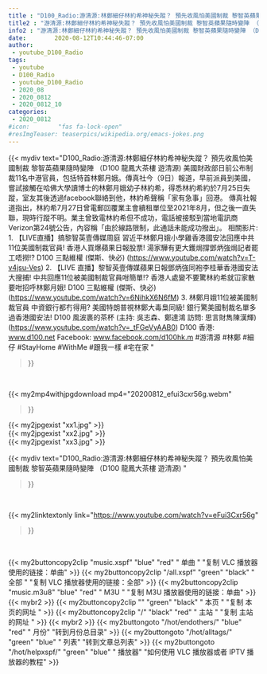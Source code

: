 ```yaml
---
title : "D100_Radio:游清源:林鄭細仔林約希神秘失蹤？ 預先收風怕美國制裁 黎智英蘋果隨時變陣 （D100 龍鳳大茶樓 遊清源) "
title2 : "游清源:林鄭細仔林約希神秘失蹤？ 預先收風怕美國制裁 黎智英蘋果隨時變陣 （D100 龍鳳大茶樓 遊清源) "
info2 : "游清源:林鄭細仔林約希神秘失蹤？ 預先收風怕美國制裁 黎智英蘋果隨時變陣 （D100 龍鳳大茶樓 遊清源)  美國財政部日前公布制裁11名中港官員，包括特首林鄭月娥。傳真社今（9日）報道，早前派員到美國，嘗試接觸在哈佛大學讀博士的林鄭月娥幼子林約希，得悉林約希約於7月25日失蹤，室友其後透過facebook聯絡到他，林約希聲稱「家有急事」回港。    傳真社報道指出，林約希7月27日曾電郵回覆業主會續租單位至2021年8月，但之後一直失聯，現時行蹤不明。業主曾致電林約希但不成功，電話被接駁到當地電訊商Verizon第24號公告，內容稱「由於線路限制，此通話未能成功撥出」。  相關影片: 1. 【LIVE直播】搞黎智英壹傳媒周庭 習近平林鄭月娥小學雞香港國安法回應中共11位美國制裁官員! 香港人買爆蘋果日報股票! 湯家驊有更大鑊焗撐鄧炳強焗記者罷工唔撈!? D100 三點維權 (傑斯、快必) (https://www.youtube.com/watch?v=T-v4jsu-Ves) 2. 【LIVE 直播】黎智英壹傳媒蘋果日報鄧炳強同袍李桂華香港國安法大搜捕! 中共回應11位被美國制裁官員咁簡單!? 香港人處變不要驚林約希就冚家散要咁招呼林鄭月娥!  D100 三點維權 (傑斯、快必) (https://www.youtube.com/watch?v=6NihkX6N6fM) 3. 林鄭月娥11位被美國制裁官員 中資銀行都冇得用? 美國特朗普視林鄭大毒梟同級! 銀行驚美國制裁名單多過香港國安法! D100 風波裹的茶杯 (主持: 吳志森、鄭達鴻 訪問: 思言財雋陳漢輝) (https://www.youtube.com/watch?v=_tFGeVyAAB0)  D100 香港: www.d100.net  Facebook: www.facebook.com/d100hk.m  #游清源 #林鄭 #細仔 #StayHome #WithMe #跟我一樣 #宅在家 "
date:        2020-08-12T10:44:46-07:00
author:
 - youtube_D100_Radio
tags:
 - youtube
 - D100_Radio
 - youtube_D100_Radio
 - 2020_08
 - 2020_0812
 - 2020_0812_10
categories:
 - 2020_0812
#icon:        "fas fa-lock-open"
#resImgTeaser: teaserpics/wikipedia.org/emacs-jokes.png
---
```


{{< mydiv text="D100_Radio:游清源:林鄭細仔林約希神秘失蹤？ 預先收風怕美國制裁 黎智英蘋果隨時變陣 （D100 龍鳳大茶樓 遊清源)  美國財政部日前公布制裁11名中港官員，包括特首林鄭月娥。傳真社今（9日）報道，早前派員到美國，嘗試接觸在哈佛大學讀博士的林鄭月娥幼子林約希，得悉林約希約於7月25日失蹤，室友其後透過facebook聯絡到他，林約希聲稱「家有急事」回港。    傳真社報道指出，林約希7月27日曾電郵回覆業主會續租單位至2021年8月，但之後一直失聯，現時行蹤不明。業主曾致電林約希但不成功，電話被接駁到當地電訊商Verizon第24號公告，內容稱「由於線路限制，此通話未能成功撥出」。  相關影片: 1. 【LIVE直播】搞黎智英壹傳媒周庭 習近平林鄭月娥小學雞香港國安法回應中共11位美國制裁官員! 香港人買爆蘋果日報股票! 湯家驊有更大鑊焗撐鄧炳強焗記者罷工唔撈!? D100 三點維權 (傑斯、快必) (https://www.youtube.com/watch?v=T-v4jsu-Ves) 2. 【LIVE 直播】黎智英壹傳媒蘋果日報鄧炳強同袍李桂華香港國安法大搜捕! 中共回應11位被美國制裁官員咁簡單!? 香港人處變不要驚林約希就冚家散要咁招呼林鄭月娥!  D100 三點維權 (傑斯、快必) (https://www.youtube.com/watch?v=6NihkX6N6fM) 3. 林鄭月娥11位被美國制裁官員 中資銀行都冇得用? 美國特朗普視林鄭大毒梟同級! 銀行驚美國制裁名單多過香港國安法! D100 風波裹的茶杯 (主持: 吳志森、鄭達鴻 訪問: 思言財雋陳漢輝) (https://www.youtube.com/watch?v=_tFGeVyAAB0)  D100 香港: www.d100.net  Facebook: www.facebook.com/d100hk.m  #游清源 #林鄭 #細仔 #StayHome #WithMe #跟我一樣 #宅在家 "
>}}
<br>


{{< my2mp4withjpgdownload mp4="20200812_efui3cxr56g.webm"
>}}

{{< my2jpgexist "xx1.jpg" >}}<br>
{{< my2jpgexist "xx2.jpg" >}}<br>
{{< my2jpgexist "xx3.jpg" >}}<br>



{{< mydiv text="D100_Radio:游清源:林鄭細仔林約希神秘失蹤？ 預先收風怕美國制裁 黎智英蘋果隨時變陣 （D100 龍鳳大茶樓 遊清源) "
>}}
<br>

{{< my2linktextonly link="https://www.youtube.com/watch?v=eFui3Cxr56g"
>}}


<br>

{{< my2buttoncopy2clip "music.xspf"        "blue"   "red"    " 单曲 "  "复制 VLC 播放器使用的链接：单曲" >}} {{< my2buttoncopy2clip "/all.xspf"         "green"  "black"  " 全部 "  "复制 VLC 播放器使用的链接：全部" >}} {{< my2buttoncopy2clip "music.m3u8"        "blue"   "red"    " M3U  "    "复制 M3U 播放器使用的链接：单曲" >}} {{< mybr2 >}} {{< my2buttoncopy2clip ""                  "green"  "black"  " 本页 "    "复制 本页的网址 " >}} {{< my2buttoncopy2clip "/"                 "black"  "red"    " 主站 "    "复制 主站的网址 " >}} {{< mybr2 >}} {{< my2buttongoto      "/hot/endothers/"   "blue"   "red"    " 月份"   "转到月份总目录" >}} {{< my2buttongoto      "/hot/alltags/"     "green"  "blue"   " 列表"   "转到文章总列表" >}} {{< my2buttongoto      "/hot/helpxspf/"    "green"  "blue"   " 播放器" "如何使用 VLC 播放器或者 IPTV 播放器的教程" >}} 
